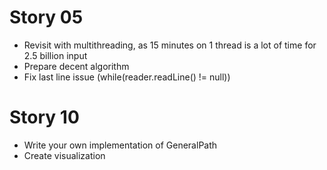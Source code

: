 # Story 05
* Revisit with multithreading, as 15 minutes on 1 thread is a lot of time for 2.5 billion input
* Prepare decent algorithm
* Fix last line issue (while(reader.readLine() != null))

# Story 10
* Write your own implementation of GeneralPath
* Create visualization